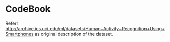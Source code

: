 # CodeBook

Referr http://archive.ics.uci.edu/ml/datasets/Human+Activity+Recognition+Using+Smartphones as original description of the dataset.

